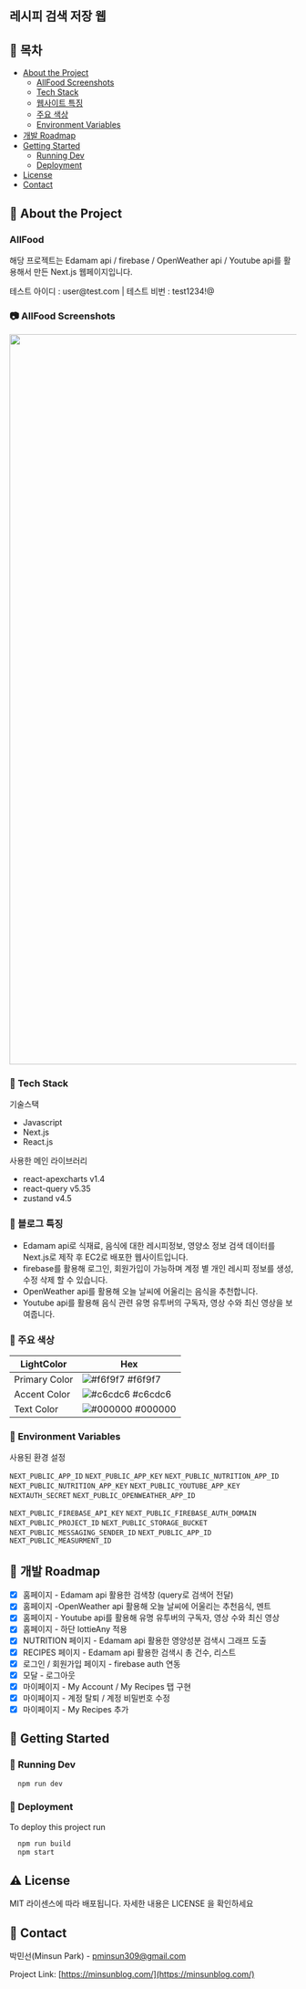 ## 레시피 검색 저장 웹

<!-- Table of Contents -->

## :notebook_with_decorative_cover: 목차

- [About the Project](#star2-about-the-project)
  - [AllFood Screenshots](#camera-개인-블로그-screenshots)
  - [Tech Stack](#space_invader-tech-stack)
  - [웹사이트 특징](#dart-블로그-특징)
  - [주요 색상](#art-주요-색상)
  - [Environment Variables](#key-environment-variables)
- [개발 Roadmap](#compass-개발-roadmap)
- [Getting Started](#toolbox-getting-started)
  - [Running Dev](#test_tube-running-tests)
  - [Deployment](#triangular_flag_on_post-deployment)
- [License](#warning-license)
- [Contact](#handshake-contact)

<!-- About the Project -->

## :star2: About the Project

<h3>AllFood</h3>
<p>해당 프로젝트는 Edamam api / firebase / OpenWeather api / Youtube api를 활용해서 만든 Next.js 웹페이지입니다.</p>
<p>테스트 아이디 : user@test.com | 테스트 비번 : test1234!@</p>

<!-- Screenshots -->

### :camera: AllFood Screenshots

<div align="center"> 
  <img width="1280" alt="blogcapture" src="https://github.com/pminsun/AllFood/assets/125803499/4e039086-ead4-4a39-88ae-1cbe343cd4cb" alt="screenshot">
</div>

<!-- TechStack -->

### :space_invader: Tech Stack

<p>기술스택</p>

- Javascript
- Next.js
- React.js

<p>사용한 메인 라이브러리</p>

- react-apexcharts v1.4
- react-query v5.35
- zustand v4.5

<!-- Features -->

### :dart: 블로그 특징

- Edamam api로 식재료, 음식에 대한 레시피정보, 영양소 정보 검색 데이터를 Next.js로 제작 후 EC2로 배포한 웹사이트입니다.
- firebase를 활용해 로그인, 회원가입이 가능하며 계정 별 개인 레시피 정보를 생성, 수정 삭제 할 수 있습니다.
- OpenWeather api를 활용해 오늘 날씨에 어울리는 음식을 추천합니다.
- Youtube api를 활용해 음식 관련 유명 유투버의 구독자, 영상 수와 최신 영상을 보여줍니다.

<!-- Color Reference -->

### :art: 주요 색상

| LightColor    | Hex                                                              |
| ------------- | ---------------------------------------------------------------- |
| Primary Color | ![#f6f9f7](https://via.placeholder.com/10/f6f9f7?text=+) #f6f9f7 |
| Accent Color  | ![#c6cdc6](https://via.placeholder.com/10/c6cdc6?text=+) #c6cdc6 |
| Text Color    | ![#000000](https://via.placeholder.com/10/000000?text=+) #000000 |

<!-- Env Variables -->

### :key: Environment Variables

<p>사용된 환경 설정</p>

`NEXT_PUBLIC_APP_ID`
`NEXT_PUBLIC_APP_KEY`
`NEXT_PUBLIC_NUTRITION_APP_ID`
`NEXT_PUBLIC_NUTRITION_APP_KEY`
`NEXT_PUBLIC_YOUTUBE_APP_KEY`
`NEXTAUTH_SECRET`
`NEXT_PUBLIC_OPENWEATHER_APP_ID`

`NEXT_PUBLIC_FIREBASE_API_KEY`
`NEXT_PUBLIC_FIREBASE_AUTH_DOMAIN`
`NEXT_PUBLIC_PROJECT_ID`
`NEXT_PUBLIC_STORAGE_BUCKET`
`NEXT_PUBLIC_MESSAGING_SENDER_ID`
`NEXT_PUBLIC_APP_ID`
`NEXT_PUBLIC_MEASURMENT_ID`

<!-- Roadmap -->

## :compass: 개발 Roadmap

- [x] 홈페이지 - Edamam api 활용한 검색창 (query로 검색어 전달)
- [x] 홈페이지 -OpenWeather api 활용해 오늘 날씨에 어울리는 추천음식, 멘트
- [x] 홈페이지 - Youtube api를 활용해 유명 유투버의 구독자, 영상 수와 최신 영상
- [x] 홈페이지 - 하단 lottieAny 적용
- [x] NUTRITION 페이지 - Edamam api 활용한 영양성분 검색시 그래프 도출
- [x] RECIPES 페이지 - Edamam api 활용한 검색시 총 건수, 리스트
- [x] 로그인 / 회원가입 페이지 - firebase auth 연동
- [x] 모달 - 로그아웃
- [x] 마이페이지 - My Account / My Recipes 탭 구현
- [x] 마이페이지 - 계정 탈퇴 / 계정 비밀번호 수정
- [x] 마이페이지 - My Recipes 추가

<!-- Getting Started -->

## :toolbox: Getting Started

<!-- Running Tests -->

### :test_tube: Running Dev

```bash
  npm run dev
```

<!-- Deployment -->

### :triangular_flag_on_post: Deployment

To deploy this project run

```bash
  npm run build
  npm start
```

<!-- License -->

## :warning: License

MIT 라이센스에 따라 배포됩니다. 자세한 내용은 LICENSE 을 확인하세요

<!-- Contact -->

## :handshake: Contact

박민선(Minsun Park) - pminsun309@gmail.com

Project Link: [https://minsunblog.com/](https://minsunblog.com/)
